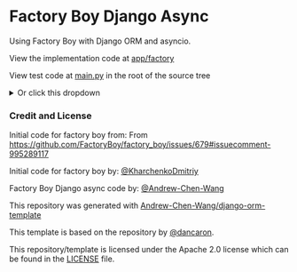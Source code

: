 # Factory Boy Django Async

Using Factory Boy with Django ORM and asyncio.

View the implementation code at [app/factory](./app/factory)

View test code at [main.py](./main.py) in the root of the source tree

<details>
<summary>Or click this dropdown</summary>

```python
```

</details>

### Credit and License

Initial code for factory boy from: From https://github.com/FactoryBoy/factory_boy/issues/679#issuecomment-995289117

Initial code for factory boy by: [@KharchenkoDmitriy](https://github.com/KharchenkoDmitriy)

Factory Boy Django async code by: [@Andrew-Chen-Wang](https://github.com/Andrew-Chen-Wang)

This repository was generated with [Andrew-Chen-Wang/django-orm-template](https://github.com/Andrew-Chen-Wang/django-orm-template)

This template is based on the repository
by [@dancaron](https://github.com/dancaron/Django-ORM).

This repository/template is licensed under the Apache 2.0 license
which can be found in the [LICENSE](./LICENSE) file.
